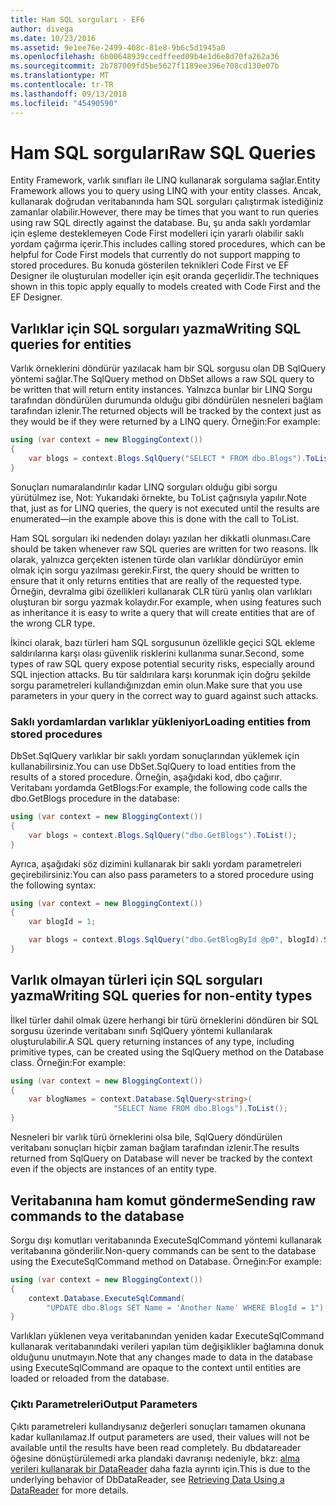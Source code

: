 ```yaml
---
title: Ham SQL sorguları - EF6
author: divega
ms.date: 10/23/2016
ms.assetid: 9e1ee76e-2499-408c-81e8-9b6c5d1945a0
ms.openlocfilehash: 6b00648939ccedffeed09b4e1d6e8d70fa262a36
ms.sourcegitcommit: 2b787009fd5be5627f1189ee396e708cd130e07b
ms.translationtype: MT
ms.contentlocale: tr-TR
ms.lasthandoff: 09/13/2018
ms.locfileid: "45490590"
---
```

# <a name="raw-sql-queries"></a><span data-ttu-id="db3d0-102">Ham SQL sorguları</span><span class="sxs-lookup"><span data-stu-id="db3d0-102">Raw SQL Queries</span></span>
<span data-ttu-id="db3d0-103">Entity Framework, varlık sınıfları ile LINQ kullanarak sorgulama sağlar.</span><span class="sxs-lookup"><span data-stu-id="db3d0-103">Entity Framework allows you to query using LINQ with your entity classes.</span></span> <span data-ttu-id="db3d0-104">Ancak, kullanarak doğrudan veritabanında ham SQL sorguları çalıştırmak istediğiniz zamanlar olabilir.</span><span class="sxs-lookup"><span data-stu-id="db3d0-104">However, there may be times that you want to run queries using raw SQL directly against the database.</span></span> <span data-ttu-id="db3d0-105">Bu, şu anda saklı yordamlar için eşleme desteklemeyen Code First modelleri için yararlı olabilir saklı yordam çağırma içerir.</span><span class="sxs-lookup"><span data-stu-id="db3d0-105">This includes calling stored procedures, which can be helpful for Code First models that currently do not support mapping to stored procedures.</span></span> <span data-ttu-id="db3d0-106">Bu konuda gösterilen teknikleri Code First ve EF Designer ile oluşturulan modeller için eşit oranda geçerlidir.</span><span class="sxs-lookup"><span data-stu-id="db3d0-106">The techniques shown in this topic apply equally to models created with Code First and the EF Designer.</span></span>  

## <a name="writing-sql-queries-for-entities"></a><span data-ttu-id="db3d0-107">Varlıklar için SQL sorguları yazma</span><span class="sxs-lookup"><span data-stu-id="db3d0-107">Writing SQL queries for entities</span></span>  

<span data-ttu-id="db3d0-108">Varlık örneklerini döndürür yazılacak ham bir SQL sorgusu olan DB SqlQuery yöntemi sağlar.</span><span class="sxs-lookup"><span data-stu-id="db3d0-108">The SqlQuery method on DbSet allows a raw SQL query to be written that will return entity instances.</span></span> <span data-ttu-id="db3d0-109">Yalnızca bunlar bir LINQ Sorgu tarafından döndürülen durumunda olduğu gibi döndürülen nesneleri bağlam tarafından izlenir.</span><span class="sxs-lookup"><span data-stu-id="db3d0-109">The returned objects will be tracked by the context just as they would be if they were returned by a LINQ query.</span></span> <span data-ttu-id="db3d0-110">Örneğin:</span><span class="sxs-lookup"><span data-stu-id="db3d0-110">For example:</span></span>  

``` csharp  
using (var context = new BloggingContext())
{
    var blogs = context.Blogs.SqlQuery("SELECT * FROM dbo.Blogs").ToList();
}
```  

<span data-ttu-id="db3d0-111">Sonuçları numaralandırılır kadar LINQ sorguları olduğu gibi sorgu yürütülmez ise, Not: Yukarıdaki örnekte, bu ToList çağrısıyla yapılır.</span><span class="sxs-lookup"><span data-stu-id="db3d0-111">Note that, just as for LINQ queries, the query is not executed until the results are enumerated—in the example above this is done with the call to ToList.</span></span>  

<span data-ttu-id="db3d0-112">Ham SQL sorguları iki nedenden dolayı yazılan her dikkatli olunması.</span><span class="sxs-lookup"><span data-stu-id="db3d0-112">Care should be taken whenever raw SQL queries are written for two reasons.</span></span> <span data-ttu-id="db3d0-113">İlk olarak, yalnızca gerçekten istenen türde olan varlıklar döndürüyor emin olmak için sorgu yazılması gerekir.</span><span class="sxs-lookup"><span data-stu-id="db3d0-113">First, the query should be written to ensure that it only returns entities that are really of the requested type.</span></span> <span data-ttu-id="db3d0-114">Örneğin, devralma gibi özellikleri kullanarak CLR türü yanlış olan varlıkları oluşturan bir sorgu yazmak kolaydır.</span><span class="sxs-lookup"><span data-stu-id="db3d0-114">For example, when using features such as inheritance it is easy to write a query that will create entities that are of the wrong CLR type.</span></span>  

<span data-ttu-id="db3d0-115">İkinci olarak, bazı türleri ham SQL sorgusunun özellikle geçici SQL ekleme saldırılarına karşı olası güvenlik risklerini kullanıma sunar.</span><span class="sxs-lookup"><span data-stu-id="db3d0-115">Second, some types of raw SQL query expose potential security risks, especially around SQL injection attacks.</span></span> <span data-ttu-id="db3d0-116">Bu tür saldırılara karşı korunmak için doğru şekilde sorgu parametreleri kullandığınızdan emin olun.</span><span class="sxs-lookup"><span data-stu-id="db3d0-116">Make sure that you use parameters in your query in the correct way to guard against such attacks.</span></span>  

### <a name="loading-entities-from-stored-procedures"></a><span data-ttu-id="db3d0-117">Saklı yordamlardan varlıklar yükleniyor</span><span class="sxs-lookup"><span data-stu-id="db3d0-117">Loading entities from stored procedures</span></span>  

<span data-ttu-id="db3d0-118">DbSet.SqlQuery varlıklar bir saklı yordam sonuçlarından yüklemek için kullanabilirsiniz.</span><span class="sxs-lookup"><span data-stu-id="db3d0-118">You can use DbSet.SqlQuery to load entities from the results of a stored procedure.</span></span> <span data-ttu-id="db3d0-119">Örneğin, aşağıdaki kod, dbo çağırır. Veritabanı yordamda GetBlogs:</span><span class="sxs-lookup"><span data-stu-id="db3d0-119">For example, the following code calls the dbo.GetBlogs procedure in the database:</span></span>  

``` csharp
using (var context = new BloggingContext())
{
    var blogs = context.Blogs.SqlQuery("dbo.GetBlogs").ToList();
}
```  

<span data-ttu-id="db3d0-120">Ayrıca, aşağıdaki söz dizimini kullanarak bir saklı yordam parametreleri geçirebilirsiniz:</span><span class="sxs-lookup"><span data-stu-id="db3d0-120">You can also pass parameters to a stored procedure using the following syntax:</span></span>  

``` csharp
using (var context = new BloggingContext())
{
    var blogId = 1;

    var blogs = context.Blogs.SqlQuery("dbo.GetBlogById @p0", blogId).Single();
}
```  

## <a name="writing-sql-queries-for-non-entity-types"></a><span data-ttu-id="db3d0-121">Varlık olmayan türleri için SQL sorguları yazma</span><span class="sxs-lookup"><span data-stu-id="db3d0-121">Writing SQL queries for non-entity types</span></span>  

<span data-ttu-id="db3d0-122">İlkel türler dahil olmak üzere herhangi bir türü örneklerini döndüren bir SQL sorgusu üzerinde veritabanı sınıfı SqlQuery yöntemi kullanılarak oluşturulabilir.</span><span class="sxs-lookup"><span data-stu-id="db3d0-122">A SQL query returning instances of any type, including primitive types, can be created using the SqlQuery method on the Database class.</span></span> <span data-ttu-id="db3d0-123">Örneğin:</span><span class="sxs-lookup"><span data-stu-id="db3d0-123">For example:</span></span>  

``` csharp
using (var context = new BloggingContext())
{
    var blogNames = context.Database.SqlQuery<string>(
                       "SELECT Name FROM dbo.Blogs").ToList();
}
```  

<span data-ttu-id="db3d0-124">Nesneleri bir varlık türü örneklerini olsa bile, SqlQuery döndürülen veritabanı sonuçları hiçbir zaman bağlam tarafından izlenir.</span><span class="sxs-lookup"><span data-stu-id="db3d0-124">The results returned from SqlQuery on Database will never be tracked by the context even if the objects are instances of an entity type.</span></span>  

## <a name="sending-raw-commands-to-the-database"></a><span data-ttu-id="db3d0-125">Veritabanına ham komut gönderme</span><span class="sxs-lookup"><span data-stu-id="db3d0-125">Sending raw commands to the database</span></span>  

<span data-ttu-id="db3d0-126">Sorgu dışı komutları veritabanında ExecuteSqlCommand yöntemi kullanarak veritabanına gönderilir.</span><span class="sxs-lookup"><span data-stu-id="db3d0-126">Non-query commands can be sent to the database using the ExecuteSqlCommand method on Database.</span></span> <span data-ttu-id="db3d0-127">Örneğin:</span><span class="sxs-lookup"><span data-stu-id="db3d0-127">For example:</span></span>  

``` csharp
using (var context = new BloggingContext())
{
    context.Database.ExecuteSqlCommand(
        "UPDATE dbo.Blogs SET Name = 'Another Name' WHERE BlogId = 1");
}
```  

<span data-ttu-id="db3d0-128">Varlıkları yüklenen veya veritabanından yeniden kadar ExecuteSqlCommand kullanarak veritabanındaki verileri yapılan tüm değişiklikler bağlamına donuk olduğunu unutmayın.</span><span class="sxs-lookup"><span data-stu-id="db3d0-128">Note that any changes made to data in the database using ExecuteSqlCommand are opaque to the context until entities are loaded or reloaded from the database.</span></span>  

### <a name="output-parameters"></a><span data-ttu-id="db3d0-129">Çıktı Parametreleri</span><span class="sxs-lookup"><span data-stu-id="db3d0-129">Output Parameters</span></span>  

<span data-ttu-id="db3d0-130">Çıktı parametreleri kullandıysanız değerleri sonuçları tamamen okunana kadar kullanılamaz.</span><span class="sxs-lookup"><span data-stu-id="db3d0-130">If output parameters are used, their values will not be available until the results have been read completely.</span></span> <span data-ttu-id="db3d0-131">Bu dbdatareader öğesine dönüştürülemedi arka plandaki davranışı nedeniyle, bkz: [alma verileri kullanarak bir DataReader](http://go.microsoft.com/fwlink/?LinkID=398589) daha fazla ayrıntı için.</span><span class="sxs-lookup"><span data-stu-id="db3d0-131">This is due to the underlying behavior of DbDataReader, see [Retrieving Data Using a DataReader](http://go.microsoft.com/fwlink/?LinkID=398589) for more details.</span></span>  
